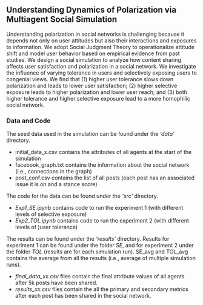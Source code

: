 ## Understanding Dynamics of Polarization via Multiagent Social Simulation

Understanding polarization in social networks is challenging because it depends not only on user attitudes but also their interactions and exposures to information. We adopt Social Judgment Theory to operationalize attitude shift and model user behavior based on empirical evidence from past studies. We design a social simulation to analyze how content sharing affects user satisfaction and polarization in a social network. We investigate the influence of varying tolerance in users and selectively exposing users to congenial views. We find that (1) higher user tolerance slows down polarization and leads to lower user satisfaction; (2) higher selective exposure leads to higher polarization and lower user reach; and (3) both higher tolerance and higher selective exposure lead to a more homophilic social network.

### Data and Code

The seed data used in the simulation can be found under the *'data'* directory. 
- initial_data_x.csv contains the attributes of all agents at the start of the simulation
- facebook_graph.txt contains the information about the social network (i.e., connections in the graph)
- post_conf.csv contains the list of all posts (each post has an associated issue it is on and a stance score)

The code for the data can be found under the *'src'* directory.
- *Exp1_SE.ipynb* contains code to run the experiment 1 (with different levels of selective exposure)
- *Exp2_TOL.ipynb* contains code to run the experiment 2 (with different levels of )user tolerance)

The results can be found under the *'results'* directory. Results for experiment 1 can be found under the folder *SE*, and for experiment 2 under the folder *TOL* (results are for each simulation run). SE_avg and TOL_avg contains the average from all the results (i.e., average of multiple simulation runs). 
- *final_data_xx.csv* files contain the final attribute values of all agents after 5k posts have been shared.
- *results_xx.csv* files contain the all the primary and secondary metrics after each post has been shared in the social network.
